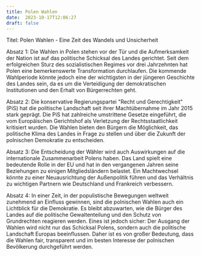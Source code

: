 ```yaml
---
title: Polen Wahlen
date:  2023-10-17T12:06:27
draft: false
---
```


Titel: Polen Wahlen - Eine Zeit des Wandels und Unsicherheit

Absatz 1:
Die Wahlen in Polen stehen vor der Tür und die Aufmerksamkeit der Nation ist auf das politische Schicksal des Landes gerichtet. Seit dem erfolgreichen Sturz des sozialistischen Regimes vor drei Jahrzehnten hat Polen eine bemerkenswerte Transformation durchlaufen. Die kommende Wahlperiode könnte jedoch eine der wichtigsten in der jüngeren Geschichte des Landes sein, da es um die Verteidigung der demokratischen Institutionen und den Erhalt von Bürgerrechten geht.

Absatz 2:
Die konservative Regierungspartei "Recht und Gerechtigkeit" (PiS) hat die politische Landschaft seit ihrer Machtübernahme im Jahr 2015 stark geprägt. Die PiS hat zahlreiche umstrittene Gesetze eingeführt, die vom Europäischen Gerichtshof als Verletzung der Rechtsstaatlichkeit kritisiert wurden. Die Wahlen bieten den Bürgern die Möglichkeit, das politische Klima des Landes in Frage zu stellen und über die Zukunft der polnischen Demokratie zu entscheiden.

Absatz 3:
Die Entscheidung der Wähler wird auch Auswirkungen auf die internationale Zusammenarbeit Polens haben. Das Land spielt eine bedeutende Rolle in der EU und hat in den vergangenen Jahren seine Beziehungen zu einigen Mitgliedsländern belastet. Ein Machtwechsel könnte zu einer Neuausrichtung der Außenpolitik führen und das Verhältnis zu wichtigen Partnern wie Deutschland und Frankreich verbessern.

Absatz 4:
In einer Zeit, in der populistische Bewegungen weltweit zunehmend an Einfluss gewinnen, sind die polnischen Wahlen auch ein Lichtblick für die Demokratie. Es bleibt abzuwarten, wie die Bürger des Landes auf die politische Gewaltenteilung und den Schutz von Grundrechten reagieren werden. Eines ist jedoch sicher: Der Ausgang der Wahlen wird nicht nur das Schicksal Polens, sondern auch die politische Landschaft Europas beeinflussen. Daher ist es von großer Bedeutung, dass die Wahlen fair, transparent und im besten Interesse der polnischen Bevölkerung durchgeführt werden.